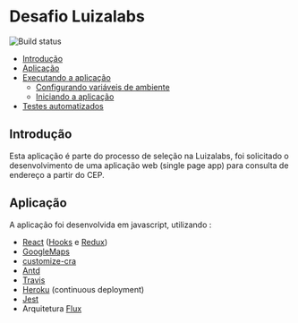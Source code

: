 # Desafio Luizalabs 

![Build status](https://travis-ci.com/samuelcsantana/desafio-luizalabs.svg?token=iG2xRybfkb9yunYCdUQT&branch=master)

- [Introdução](#st1)
- [Aplicação](#id2)
- [Executando a aplicação](#id3)
  - [Configurando variáveis de ambiente](#id4)
  - [Iniciando a aplicação](#id5)
- [Testes automatizados](#id6)

<div id='st1' />

## Introdução

Esta aplicação é parte do processo de seleção na Luizalabs, foi solicitado o desenvolvimento de uma aplicação web (single page app) para consulta de endereço a partir do CEP.

<div id='st2' />

## Aplicação

A aplicação foi desenvolvida em javascript, utilizando :
- [React](https://pt-br.reactjs.org/) ([Hooks](https://react-redux.js.org/next/api/hooks) e [Redux](https://github.com/reduxjs/redux-thunk))
- [GoogleMaps](https://developers.google.com/maps/documentation/geocoding/start?hl=pt&utm_source=google&utm_medium=cpc&utm_campaign=FY18-Q2-global-demandgen-paidsearchonnetworkhouseads-cs-maps_contactsal_saf&utm_content=text-ad-none-none-DEV_c-CRE_351280161057-ADGP_Hybrid+%7C+AW+SEM+%7C+SKWS+~+Places+%7C+BMM+%7C+Geocoding-KWID_43700044401405919-kwd-341556977164-userloc_1031776&utm_term=KW_%2Bgeocoding-ST_%2Bgeocoding&gclid=Cj0KCQiAmZDxBRDIARIsABnkbYSJwTvM0GZ3bDIYNpL-0JMjVbtm2LEMpFDjHcv1Ur3Q--RGGLamXvkaArfJEALw_wcB)
- [customize-cra](https://github.com/arackaf/customize-cra)
- [Antd](https://ant.design/docs/react/introduce)
- [Travis](https://docs.travis-ci.com/user/tutorial/)
- [Heroku](https://www.heroku.com/what) (continuous deployment)
- [Jest](https://jestjs.io/docs/en/tutorial-react)
- Arquitetura [Flux](https://tableless.com.br/flux-entenda-como-funciona-arquitetura-flux-com-react/)

